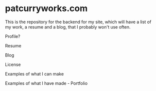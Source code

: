 # patcurryworks.com
This is the repository for the backend for my site, which will have a list of my work, a resume and a blog, that I probably won't use often.

Profile?

Resume

Blog

License

Examples of what I can make

Examples of what I have made - Portfolio
